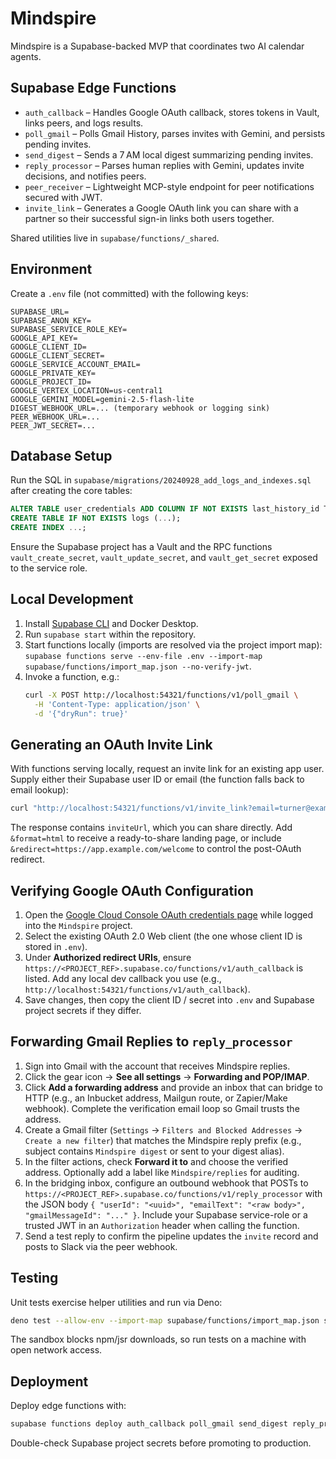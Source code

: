 # Mindspire

Mindspire is a Supabase-backed MVP that coordinates two AI calendar agents.

## Supabase Edge Functions

- `auth_callback` – Handles Google OAuth callback, stores tokens in Vault, links
  peers, and logs results.
- `poll_gmail` – Polls Gmail History, parses invites with Gemini, and persists
  pending invites.
- `send_digest` – Sends a 7 AM local digest summarizing pending invites.
- `reply_processor` – Parses human replies with Gemini, updates invite
  decisions, and notifies peers.
- `peer_receiver` – Lightweight MCP-style endpoint for peer notifications
  secured with JWT.
- `invite_link` – Generates a Google OAuth link you can share with a partner so
  their successful sign-in links both users together.

Shared utilities live in `supabase/functions/_shared`.

## Environment

Create a `.env` file (not committed) with the following keys:

```
SUPABASE_URL=
SUPABASE_ANON_KEY=
SUPABASE_SERVICE_ROLE_KEY=
GOOGLE_API_KEY=
GOOGLE_CLIENT_ID=
GOOGLE_CLIENT_SECRET=
GOOGLE_SERVICE_ACCOUNT_EMAIL=
GOOGLE_PRIVATE_KEY=
GOOGLE_PROJECT_ID=
GOOGLE_VERTEX_LOCATION=us-central1
GOOGLE_GEMINI_MODEL=gemini-2.5-flash-lite
DIGEST_WEBHOOK_URL=... (temporary webhook or logging sink)
PEER_WEBHOOK_URL=...
PEER_JWT_SECRET=...
```

## Database Setup

Run the SQL in `supabase/migrations/20240928_add_logs_and_indexes.sql` after
creating the core tables:

```sql
ALTER TABLE user_credentials ADD COLUMN IF NOT EXISTS last_history_id TEXT;
CREATE TABLE IF NOT EXISTS logs (...);
CREATE INDEX ...;
```

Ensure the Supabase project has a Vault and the RPC functions
`vault_create_secret`, `vault_update_secret`, and `vault_get_secret` exposed to
the service role.

## Local Development

1. Install [Supabase CLI](https://supabase.com/docs/guides/cli) and Docker
   Desktop.
2. Run `supabase start` within the repository.
3. Start functions locally (imports are resolved via the project import map):
   `supabase functions serve --env-file .env --import-map supabase/functions/import_map.json --no-verify-jwt`.
4. Invoke a function, e.g.:
   ```bash
   curl -X POST http://localhost:54321/functions/v1/poll_gmail \
     -H 'Content-Type: application/json' \
     -d '{"dryRun": true}'
   ```

## Generating an OAuth Invite Link

With functions serving locally, request an invite link for an existing app
user. Supply either their Supabase user ID or email (the function falls back to
email lookup):

```bash
curl "http://localhost:54321/functions/v1/invite_link?email=turner@example.com"
```

The response contains `inviteUrl`, which you can share directly. Add
`&format=html` to receive a ready-to-share landing page, or include
`&redirect=https://app.example.com/welcome` to control the post-OAuth redirect.

## Verifying Google OAuth Configuration

1. Open the [Google Cloud Console OAuth credentials page](https://console.cloud.google.com/apis/credentials/oauthclient) while
   logged into the `Mindspire` project.
2. Select the existing OAuth 2.0 Web client (the one whose client ID is stored
   in `.env`).
3. Under **Authorized redirect URIs**, ensure
   `https://<PROJECT_REF>.supabase.co/functions/v1/auth_callback` is listed. Add
   any local dev callback you use (e.g., `http://localhost:54321/functions/v1/auth_callback`).
4. Save changes, then copy the client ID / secret into `.env` and Supabase
   project secrets if they differ.

## Forwarding Gmail Replies to `reply_processor`

1. Sign into Gmail with the account that receives Mindspire replies.
2. Click the gear icon → **See all settings** → **Forwarding and POP/IMAP**.
3. Click **Add a forwarding address** and provide an inbox that can bridge to
   HTTP (e.g., an Inbucket address, Mailgun route, or Zapier/Make webhook).
   Complete the verification email loop so Gmail trusts the address.
4. Create a Gmail filter (`Settings` → `Filters and Blocked Addresses` → `Create
   a new filter`) that matches the Mindspire reply prefix (e.g., subject
   contains `Mindspire digest` or sent to your digest alias).
5. In the filter actions, check **Forward it to** and choose the verified
   address. Optionally add a label like `Mindspire/replies` for auditing.
6. In the bridging inbox, configure an outbound webhook that POSTs to
   `https://<PROJECT_REF>.supabase.co/functions/v1/reply_processor` with the JSON
   body `{ "userId": "<uuid>", "emailText": "<raw body>", "gmailMessageId": "..." }`.
   Include your Supabase service-role or a trusted JWT in an `Authorization`
   header when calling the function.
7. Send a test reply to confirm the pipeline updates the `invite` record and
   posts to Slack via the peer webhook.

## Testing

Unit tests exercise helper utilities and run via Deno:

```bash
deno test --allow-env --import-map supabase/functions/import_map.json supabase/functions/_tests
```

The sandbox blocks npm/jsr downloads, so run tests on a machine with open
network access.

## Deployment

Deploy edge functions with:

```bash
supabase functions deploy auth_callback poll_gmail send_digest reply_processor peer_receiver invite_link
```

Double-check Supabase project secrets before promoting to production.
